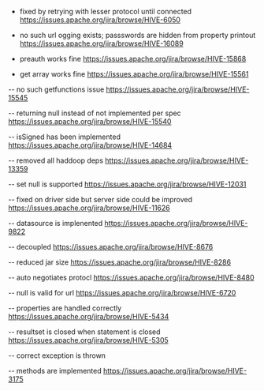 - fixed by retrying with lesser protocol until connected
https://issues.apache.org/jira/browse/HIVE-6050

- no such url ogging exists; passswords are hidden from property printout
https://issues.apache.org/jira/browse/HIVE-16089

- preauth works fine
https://issues.apache.org/jira/browse/HIVE-15868

- get array works fine
https://issues.apache.org/jira/browse/HIVE-15561

-- no such getfunctions issue
https://issues.apache.org/jira/browse/HIVE-15545

-- returning null instead of not implemented per spec 
https://issues.apache.org/jira/browse/HIVE-15540

-- isSigned has been implemented
https://issues.apache.org/jira/browse/HIVE-14684

-- removed all haddoop deps
https://issues.apache.org/jira/browse/HIVE-13359

-- set null is supported
https://issues.apache.org/jira/browse/HIVE-12031

-- fixed on driver side but server side could be improved
https://issues.apache.org/jira/browse/HIVE-11626

-- datasource is implenented
https://issues.apache.org/jira/browse/HIVE-9822

-- decoupled
https://issues.apache.org/jira/browse/HIVE-8676

-- reduced jar size
https://issues.apache.org/jira/browse/HIVE-8286

-- auto negotiates protocl
https://issues.apache.org/jira/browse/HIVE-8480

-- null is valid for url
https://issues.apache.org/jira/browse/HIVE-6720

-- properties are handled correctly
https://issues.apache.org/jira/browse/HIVE-5434

-- resultset is closed when statement is closed
https://issues.apache.org/jira/browse/HIVE-5305

-- correct exception is thrown

-- methods are implemented
https://issues.apache.org/jira/browse/HIVE-3175